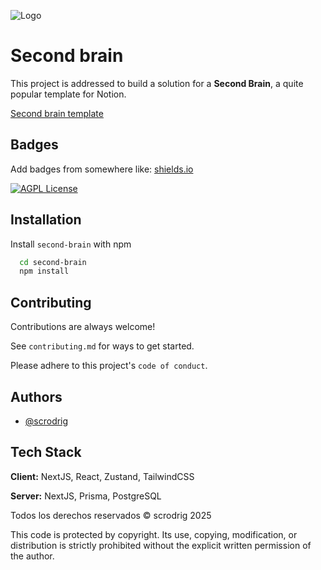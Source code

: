 
![Logo](https://dev-to-uploads.s3.amazonaws.com/uploads/articles/th5xamgrr6se0x5ro4g6.png)


# Second brain

This project is addressed to build a solution for a **Second Brain**, a quite popular template for Notion.

[Second brain template](https://www.notion.so/templates/second-brain)


## Badges

Add badges from somewhere like: [shields.io](https://shields.io/)

[![AGPL License](https://img.shields.io/badge/license-AGPL-blue.svg)](http://www.gnu.org/licenses/agpl-3.0)


## Installation

Install `second-brain` with npm

```bash
  cd second-brain
  npm install
```
    
## Contributing

Contributions are always welcome!

See `contributing.md` for ways to get started.

Please adhere to this project's `code of conduct`.


## Authors

- [@scrodrig](https://www.github.com/scrodrig)


## Tech Stack

**Client:** NextJS, React, Zustand, TailwindCSS

**Server:** NextJS, Prisma, PostgreSQL


Todos los derechos reservados © scrodrig 2025

This code is protected by copyright. Its use, copying, modification, or distribution is strictly prohibited without the explicit written permission of the author.

